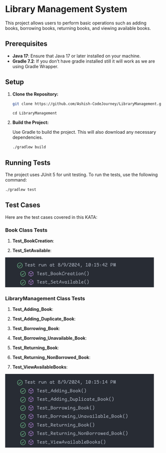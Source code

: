 # Library Management System

This project allows users to perform basic operations such as adding books, borrowing books, returning books, and viewing available books.

## Prerequisites

- **Java 17**: Ensure that Java 17 or later installed on your machine.
- **Gradle 7.2**: If you don't have gradle installed still it will work as we are using Gradle Wrapper.

## Setup

1. **Clone the Repository:**

   ```bash
   git clone https://github.com/Ashish-CodeJourney/LibraryManagement.git
   ```
   ```
   cd LibraryManagement
   ```

2. **Build the Project:**

   Use Gradle to build the project. This will also download any necessary dependencies.

   ```bash
   ./gradlew build
   ```

## Running Tests

The project uses JUnit 5 for unit testing. To run the tests, use the following command:

```bash
./gradlew test
```

## Test Cases

Here are the test cases covered in this KATA:

### **Book Class Tests**

1. **Test_BookCreation**:

2. **Test_SetAvailable**:

![All Tests Passed for Book](./assets/TestsofBook.png)

### **LibraryManagement Class Tests**

1. **Test_Adding_Book**:

2. **Test_Adding_Duplicate_Book**:

3. **Test_Borrowing_Book**:

4. **Test_Borrowing_Unavailable_Book**:

5. **Test_Returning_Book**:

6. **Test_Returning_NonBorrowed_Book**:

7. **Test_ViewAvailableBooks**:


![All Tests Passed for LibraryManagement](./assets/TestsofLibraryManagement.png.png)

